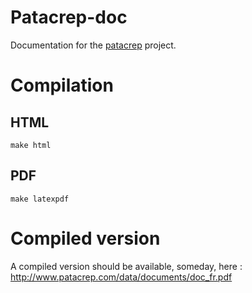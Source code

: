 # Patacrep-doc

Documentation for the [patacrep](/patacrep/patacrep) project.

# Compilation

## HTML
      
    make html
    
## PDF

    make latexpdf

# Compiled version

A compiled version should be available, someday, here : http://www.patacrep.com/data/documents/doc_fr.pdf

